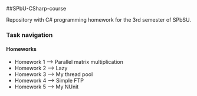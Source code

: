 ##SPbU-CSharp-course

Repository with C# programming homework for the 3rd semester of SPbSU.

### Task navigation
#### Homeworks
- Homework 1 --> Parallel matrix multiplication
- Homework 2 --> Lazy
- Homework 3 --> My thread pool
- Homework 4 --> Simple FTP
- Homework 5 --> My NUnit
